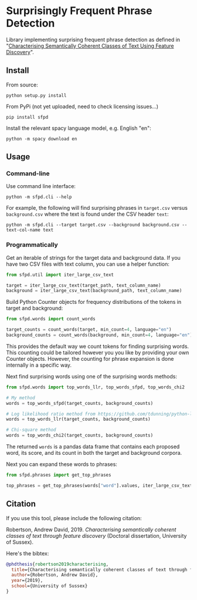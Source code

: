 # Surprisingly Frequent Phrase Detection

Library implementing surprising frequent phrase detection as defined in "[Characterising Semantically Coherent Classes of Text Using Feature Discovery](http://sro.sussex.ac.uk/id/eprint/84841/)".

## Install

From source:

`python setup.py install`

From PyPi (not yet uploaded, need to check licensing issues...)

`pip install sfpd`

Install the relevant spacy language model, e.g. English "en":

`python -m spacy download en`

## Usage

### Command-line

Use command line interface:

`python -m sfpd.cli --help`

For example, the following will find surprising phrases in `target.csv` versus `background.csv` 
where the text is found under the CSV header `text`:

`python -m sfpd.cli --target target.csv --background background.csv --text-col-name text`


### Programmatically

Get an iterable of strings for the target data and background data. If you have two CSV files with text column, 
you can use a helper function:

```python
from sfpd.util import iter_large_csv_text

target = iter_large_csv_text(target_path, text_column_name)
background = iter_large_csv_text(background_path, text_column_name)
```

Build Python Counter objects for frequency distributions of the tokens in target and background:

```python
from sfpd.words import count_words

target_counts = count_words(target, min_count=4, language="en")
background_counts = count_words(background, min_count=4, language="en")
```

This provides the default way we count tokens for finding surprising words. This counting could be tailored however you 
you like by providing your own Counter objects. However, the counting for phrase expansion is done internally in a 
specific way.

Next find surprising words using one of the surprising words methods:

```python
from sfpd.words import top_words_llr, top_words_sfpd, top_words_chi2

# My method 
words = top_words_sfpd(target_counts, background_counts)

# Log likelihood ratio method from https://github.com/tdunning/python-llr
words = top_words_llr(target_counts, background_counts)

# Chi-square method
words = top_words_chi2(target_counts, background_counts)
```

The returned `words` is a pandas data frame that contains each proposed word, its score, and its count in both the 
target and background corpora.

Next you can expand these words to phrases:

```python
from sfpd.phrases import get_top_phrases

top_phrases = get_top_phrases(words["word"].values, iter_large_csv_text(target_path, text_column_name))
```

## Citation

If you use this tool, please include the following citation:

Robertson, Andrew David, 2019. *Characterising semantically coherent classes of text through feature discovery* (Doctoral dissertation, University of Sussex).

Here's the bibtex:

```bibtex
@phdthesis{robertson2019characterising,
  title={Characterising semantically coherent classes of text through feature discovery},
  author={Robertson, Andrew David},
  year={2019},
  school={University of Sussex}
}
```
